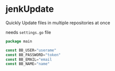 # jenkUpdate

Quickly Update files in multiple repositories at once

needs `settings.go` file

```go
package main

const BB_USER="userame"
const BB_PASSWORD="token"
const BB_EMAIL="email
const BB_NAME="name"
```